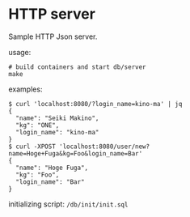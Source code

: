 # HTTP server

Sample HTTP Json server.

usage:
```
# build containers and start db/server
make
```

examples:
```
$ curl 'localhost:8080/?login_name=kino-ma' | jq
{
  "name": "Seiki Makino",
  "kg": "ONE",
  "login_name": "kino-ma"
}
$ curl -XPOST 'localhost:8080/user/new?name=Hoge+Fuga&kg=Foo&login_name=Bar'
{
  "name": "Hoge Fuga",
  "kg": "Foo",
  "login_name": "Bar"
}
```

initializing script: `/db/init/init.sql`
